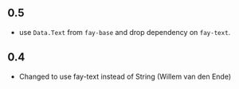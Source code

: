 ## 0.5

* use `Data.Text` from `fay-base` and drop dependency on `fay-text`.

## 0.4

* Changed to use fay-text instead of String (Willem van den Ende)
